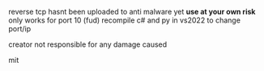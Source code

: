 reverse tcp
hasnt been uploaded to anti malware yet **use at your own risk**
only works for port 10 (fud)
recompile c# and py in vs2022 to change port/ip

creator not responsible for any damage caused 

mit
